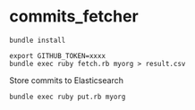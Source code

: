 commits_fetcher
===============

```
bundle install

export GITHUB_TOKEN=xxxx
bundle exec ruby fetch.rb myorg > result.csv
```

Store commits to Elasticsearch

```
bundle exec ruby put.rb myorg
```
